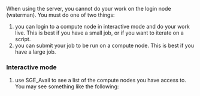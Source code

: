 When using the server, you cannot do your work on the login node (waterman). You must do one of two things: 
1. you can login to a compute node in interactive mode and do your work live. This is best if you have a small job, or if you want to iterate on a script.
2. you can submit your job to be run on a compute node. This is best if you have a large job.

### Interactive mode
1. use SGE_Avail to see a list of the compute nodes you have access to. You may see something like the following:
